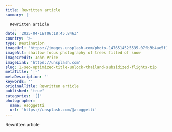 ```yaml
---
title: Rewritten article
summary: |-

  Rewritten article
  ...
date: '2025-04-18T06:18:45.846Z'
country: '>-'
type: Destination
imageUrl: 'https://images.unsplash.com/photo-1476514525535-07fb3b4ae5f1'
imageAlt: shallow focus photography of trees filled of snow
imageCredit: John Price
imageLink: 'https://unsplash.com'
slug: 1-seo-optimized-title-unlock-thailand-subsidized-flights-tip
metaTitle: '|-'
metaDescription: ''
keywords: ''
originalTitle: Rewritten article
published: 'true'
categories: '[]'
photographer:
  name: Asoggetti
  url: 'https://unsplash.com/@asoggetti'
---
```








Rewritten article

